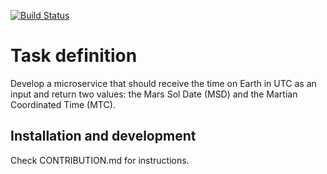 [![Build Status](https://github.com/ewgra/test_tasks/workflows/PHP%20-%20Time%20service%20-%20CI/badge.svg?branch=master)](https://github.com/ewgRa/test_tasks/actions?query=branch%3Amaster+workflow%3A%22PHP+-+Time+service+-+CI%22)

# Task definition
Develop a microservice that should receive the time on Earth in UTC as an input and return two values:
the Mars Sol Date (MSD) and the Martian Coordinated Time (MTC).

## Installation and development
Check CONTRIBUTION.md for instructions.
